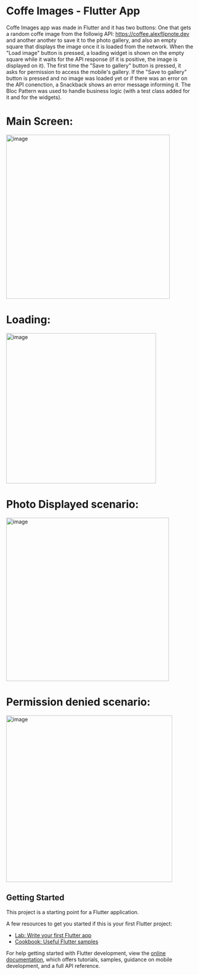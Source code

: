 # Coffe Images - Flutter App

Coffe Images app was made in Flutter and it has two buttons: One that gets a random coffe image from the followig API: https://coffee.alexflipnote.dev and another another to save it to the photo gallery, and also an empty square that displays the image once it is loaded from the network. When the "Load image" button is pressed, a loading widget is shown on the empty square while it waits for the API response (if it is positive, the image is displayed on it). The first time the "Save to gallery" button is pressed, it asks for permission to access the mobile's gallery. If the "Save to gallery" button is pressed and no image was loaded yet or if there was an error on the API conenction, a Snackback shows an error message informing it. The Bloc Pattern was used to handle business logic (with a test class added for it and for the widgets).

# Main Screen:

<img width="440" alt="image" src="https://user-images.githubusercontent.com/69281497/218193137-847a876e-e30f-4a20-a3e3-e75056ea455b.png">

# Loading:

<img width="403" alt="image" src="https://user-images.githubusercontent.com/69281497/218193253-000fbf77-308c-4a45-98a1-9a2643d9d81c.png">

# Photo Displayed scenario:

<img width="438" alt="image" src="https://user-images.githubusercontent.com/69281497/218193290-1ef2d502-d93e-4b7b-8fe7-5fabf0ef36de.png">

# Permission denied scenario:

<img width="447" alt="image" src="https://user-images.githubusercontent.com/69281497/218193802-1c3559eb-585d-4877-a989-a5ffa52697af.png">

## Getting Started

This project is a starting point for a Flutter application.

A few resources to get you started if this is your first Flutter project:

- [Lab: Write your first Flutter app](https://docs.flutter.dev/get-started/codelab)
- [Cookbook: Useful Flutter samples](https://docs.flutter.dev/cookbook)

For help getting started with Flutter development, view the
[online documentation](https://docs.flutter.dev/), which offers tutorials,
samples, guidance on mobile development, and a full API reference.


